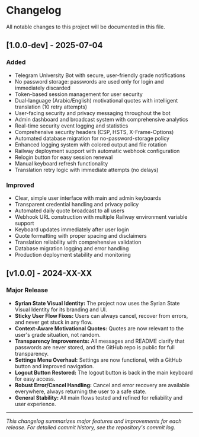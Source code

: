 # Changelog

All notable changes to this project will be documented in this file.

## [1.0.0-dev] - 2025-07-04

### Added
- Telegram University Bot with secure, user-friendly grade notifications
- No password storage: passwords are used only for login and immediately discarded
- Token-based session management for user security
- Dual-language (Arabic/English) motivational quotes with intelligent translation (10 retry attempts)
- User-facing security and privacy messaging throughout the bot
- Admin dashboard and broadcast system with comprehensive analytics
- Real-time security event logging and statistics
- Comprehensive security headers (CSP, HSTS, X-Frame-Options)
- Automated database migration for no-password-storage policy
- Enhanced logging system with colored output and file rotation
- Railway deployment support with automatic webhook configuration
- Relogin button for easy session renewal
- Manual keyboard refresh functionality
- Translation retry logic with immediate attempts (no delays)

### Improved
- Clear, simple user interface with main and admin keyboards
- Transparent credential handling and privacy policy
- Automated daily quote broadcast to all users
- Webhook URL construction with multiple Railway environment variable support
- Keyboard updates immediately after user login
- Quote formatting with proper spacing and disclaimers
- Translation reliability with comprehensive validation
- Database migration logging and error handling
- Production deployment stability and monitoring

## [v1.0.0] - 2024-XX-XX
### Major Release
- **Syrian State Visual Identity:** The project now uses the Syrian State Visual Identity for its branding and UI.
- **Sticky User Flow Fixes:** Users can always cancel, recover from errors, and never get stuck in any flow.
- **Context-Aware Motivational Quotes:** Quotes are now relevant to the user's grade situation, not random.
- **Transparency Improvements:** All messages and README clarify that passwords are never stored, and the GitHub repo is public for full transparency.
- **Settings Menu Overhaul:** Settings are now functional, with a GitHub button and improved navigation.
- **Logout Button Restored:** The logout button is back in the main keyboard for easy access.
- **Robust Error/Cancel Handling:** Cancel and error recovery are available everywhere, always returning the user to a safe state.
- **General Stability:** All main flows tested and refined for reliability and user experience.

---

_This changelog summarizes major features and improvements for each release. For detailed commit history, see the repository's commit log._